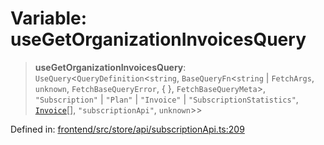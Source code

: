 # Variable: useGetOrganizationInvoicesQuery

> **useGetOrganizationInvoicesQuery**: `UseQuery`\<`QueryDefinition`\<`string`, `BaseQueryFn`\<`string` \| `FetchArgs`, `unknown`, `FetchBaseQueryError`, \{ \}, `FetchBaseQueryMeta`\>, `"Subscription"` \| `"Plan"` \| `"Invoice"` \| `"SubscriptionStatistics"`, [`Invoice`](../type-aliases/Invoice.md)[], `"subscriptionApi"`, `unknown`\>\>

Defined in: [frontend/src/store/api/subscriptionApi.ts:209](https://github.com/lsendel/sass/blob/ca8b2b87627589617e0de57047e1f50d53e78078/frontend/src/store/api/subscriptionApi.ts#L209)

